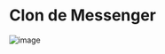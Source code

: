 # Clon de Messenger
![image](https://github.com/user-attachments/assets/51475f7e-f6d7-4159-b124-338c2c1566f3)

